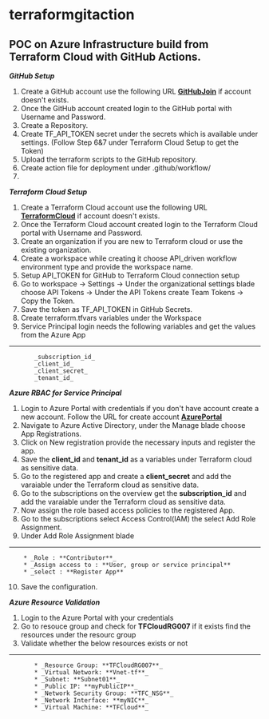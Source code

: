 # terraformgitaction 

## POC on Azure Infrastructure build from Terraform Cloud with GitHub Actions.

_**GitHub Setup**_

1. Create a GitHub account use the following URL **[GitHubJoin](https://github.com/join)** if account doesn't exists.
2. Once the GitHub account created login to the GitHub portal with Username and Password.
3. Create a Repository.
4. Create TF_API_TOKEN secret under the secrets which is available under settings. (Follow Step 6&7 under Terraform Cloud Setup to get the Token)
5. Upload the terraform scripts to the GitHub repository.
6. Create action file for deployment under .github/workflow/
7.  

_**Terraform Cloud Setup**_

1. Create a Terraform Cloud account use the following URL **[TerraformCloud](https://www.terraform.io/cloud)** if account doesn't exists.
2. Once the Terraform Cloud account created login to the Terraform Cloud portal with Username and Password.
3. Create an organization if you are new to Terraform cloud or use the existing organization.
4. Create a workspace while creating it choose API_driven workflow environment type and provide the workspace name.
5. Setup API_TOKEN for GitHub to Terraform Cloud connection setup
6. Go to workspace -> Settings -> Under the organizational settings blade choose API Tokens -> Under the API Tokens create Team Tokens -> Copy the Token.
7. Save the token as TF_API_TOKEN in GitHub Secrets.
8. Create terraform.tfvars variables under the Workspace
9. Service Principal login needs the following variables and get the values from the Azure App
--------
           _subscription_id_
           _client_id_ 
           _client_secret_
           _tenant_id_
          
_**Azure RBAC for Service Principal**_

1. Login to Azure Portal with credentials if you don't have account create a new account. Follow the URL for create account **[AzurePortal](https://portal.azure.com)**
2. Navigate to Azure Active Directory, under the Manage blade choose App Registrations.
3. Click on New registration provide the necessary inputs and register the app.
4. Save the **client_id** and **tenant_id** as a variables under Terraform cloud as sensitive data.
5. Go to the registered app and create a **client_secret** and add the varaiable under the Terraform cloud as sensitive data.
6. Go to the subscriptions on the overview get the **subscription_id** and add the varaiable under the Terraform cloud as sensitive data. 
7. Now assign the role based access policies to the registered App.
8. Go to the subscriptions select Access Control(IAM) the select Add Role Assignment.
9. Under Add Role Assignment blade
----------
        * _Role : **Contributor**_
        * _Assign access to : **User, group or service principal**
        * _select : **Register App**

10. Save the configuration.

_**Azure Resource Validation**_

1. Login to the Azure Portal with your credentials
2. Go to resouce group and check for **TFCloudRG007** if it exists find the resources under the resourc group 
3. Validate whether the below resources exists or not
----------
           * _Resource Group: **TFCloudRG007**_
           * _Virtual Network: **Vnet-tf**_
           * _Subnet: **Subnet01**_
           * _Public IP: **myPublicIP**_
           * _Network Security Group: **TFC_NSG**_
           * _Network Interface: **myNIC**_
           * _Virtual Machine: **TFCloud**_
           
